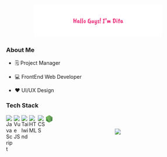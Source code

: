 <p align="center"><a href="https://ditanrs.my.id" target="__blank"><img width="70%" alt="Dita Nur Sabila" src="./assets/ditanrs.png" /></a></p>

### About Me

- 🗒️ Project Manager

- 💻 FrontEnd Web Developer

- ❤️ UI/UX Design

### Tech Stack
<code><img height="20" alt="nodejs" src="https://raw.githubusercontent.com/github/explore/80688e429a7d4ef2fca1e82350fe8e3517d3494d/topics/nodejs/nodejs.png"></code>
<a href="https://www.javascript.com/"><img align="left" alt="JavaScript" title="JavaScript" width="21px" src="https://upload.wikimedia.org/wikipedia/commons/6/6a/JavaScript-logo.png" /></a>
<a href="https://vuejs.org/"><img align="left" alt="Vue JS" title="Vue JS" width="21px" src="https://upload.wikimedia.org/wikipedia/commons/9/95/Vue.js_Logo_2.svg" /></a>
<a href="https://tailwindcss.com/"><img align="left" alt="Tailwind" title="Tailwind" width="21px" src="https://upload.wikimedia.org/wikipedia/commons/d/d5/Tailwind_CSS_Logo.svg" /></a>
<a href="https://en.wikipedia.org/wiki/HTML"><img align="left" alt="HTML" title="HTML" width="24px" src="https://upload.wikimedia.org/wikipedia/commons/6/61/HTML5_logo_and_wordmark.svg" /></a>
<a href="https://developer.mozilla.org/en-US/docs/Web/CSS"><img align="left" alt="CSS" title="CSS" width="21px" src="https://static-00.iconduck.com/assets.00/file-type-css-icon-451x512-eftbqujz.png" /></a>

<p align="center">
  <a href="https://github.com/ditanursabila">
<!--     <img height="180em" src="https://github-readme-stats.vercel.app/api?username=ditanursabila&show_icons=true&theme=algolia" /> -->
    <img height="180em" src="https://github-readme-stats-eight-theta.vercel.app/api/top-langs/?username=ditanursabila&layout=compact&langs_count=8&theme=light"/>
  </a>
</p>
<br>
